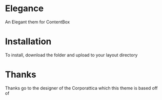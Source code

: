 Elegance
========

An Elegant them for ContentBox

Installation
======
To install, download the folder and upload to your layout directory

Thanks
=====
Thanks go to the designer of the Corporattica which this theme is based off of